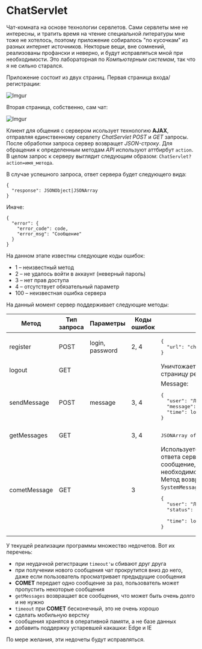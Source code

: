 # ChatServlet
Чат-комната на основе технологии сервлетов.
Сами сервлеты мне не интересны, и тратить время на чтение специальной литературы мне тоже не хотелось,
поэтому приложение собиралось "по кусочкам" из разных интернет источников.
Некторые вещи, вне сомнений, реализованы профански и неверно, и будут исправляться мной при необходимости.
Это лабораторная по _Компьютерным системам_, так что я не сильно старался.

Приложение состоит из двух страниц. Первая страница входа/регистрации:

![Imgur](https://i.imgur.com/BwLgnbm.png)

Вторая страница, собственно, сам чат:

![Imgur](https://i.imgur.com/H1Q8fi8.png)

Клиент для общения с сервером исользует технологию __AJAX__, отправляя единственному сервлету _ChatServlet_
_POST_ и _GET_ запросы. После обработки запроса сервер возвращет _JSON-строку_. Для обращения к определенным
методам _API_ используют аттбирбут `action`. В целом запрос к серверу выглядит следующим образом:
`ChatServlet?action=имя_метода`.

В случае успешного запроса, ответ сервера будет следующего вида:

```
{
  "response": JSONObject|JSONArray
}
```

Иначе:

```
{
  "error": {
    "error_code": code,
    "error_msg": "Сообщение"
  }
}
```

На данном этапе известны следующие коды ошибок:

- 1 – неизвестный метод
- 2 – не удалось войти в аккаунт (неверный пароль)
- 3 – нет прав доступа
- 4 – отсутствует обязательный параметр
- 100 – неизвестная ошибка сервера

На данный момент сервер поддерживает следующие методы:

<table>
<thead>
<tr>
<th>Метод</th>
<th>Тип запроса</th>
<th>Параметры</th>
<th>Коды ошибок</th>
<th>Ответ</th>
</tr>
</thead>

<tbody>

<tr>
<td>register</td>
<td>POST</td>
<td>login, password</td>
<td>2, 4</td>
<td>
<pre>
{
  "url": "chat.jsp"
}
</pre>
</td>
</tr>

<tr>
<td>logout</td>
<td>GET</td>
<td></td>
<td></td>
<td>
Уничтожает сессию и перебрасывает на страницу регистрации.
</td>
</tr>

<tr>
<td>sendMessage</td>
<td>POST</td>
<td>message</td>
<td>3, 4</td>
<td>
Message:
<pre>
{
  "user": "Логин пользователя",
  "message": "Сообщение",
  "time": long (в мс)
}
</pre>
</td>
</tr>

<tr>
<td>getMessages</td>
<td>GET</td>
<td></td>
<td>3, 4</td>
<td>
<pre>
JSONArray of Message
</pre>
</td>
</tr>

<tr>
<td>cometMessage</td>
<td>GET</td>
<td></td>
<td>3</td>
<td>
Используется технология <b>COMET</b>. Клиент ждет ответа сервера.
Как только пришло новое сообщение, оно возвращается клиенту,
а ему необходимо заново подключиться к серверу.
Метод возвращает либо
<code>Message</code>,
либо <code>SystemMessage</code> следующего вида:
<pre>
{
  "user": "Логин пользователя",
  "status": "enter" – пользователь зашел в беседу
            "left" – пользователь вышел из беседы
  "time": long (в мс)
}
</pre>

</td>
</tr>

</tbody>
</table>

У текущей реализации программы множество недочетов.
Вот их перечень:

- при неудачной регистрации `timeout'ы` сбивают друг друга
- при получении нового сообщения чат прокрутится вниз до него, даже
если пользователь просматривает предыдущие сообщения
- __COMET__ передает одно сообщение за раз, пользователь может
пропустить некоторые сообщения
- `getMessages` возвращает все сообщения, что может быть очень долго
и не нужно
- `timeout` при __COMET__ бесконечный, это не очень хорошо
- сделать мобильную верстку
- сообщения хранятся в оперативной памяти, а не базе данных
- добавить поддержку устаревшей какашки: Edge и IE

По мере желания, эти недочеты будут исправляться.
